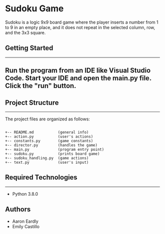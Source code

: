 # Sudoku Game

Sudoku is a logic 9x9 board game where the player inserts a number from 1 to 9 in an empty place, and it does not repeat in the selected column, row, and the 3x3 square.

## Getting Started

---

## Run the program from an IDE like Visual Studio Code. Start your IDE and open the main.py file. Click the "run" button.

## Project Structure

---

The project files are organized as follows:

```

+-- README.md           (general info)
+-- action.py           (user's actions)
+-- constants.py        (game constants)
+-- director.py         (handles the game)
+-- main.py             (program entry point)
+-- sudoku.py           (prints board game)
+-- sudoku_handling.py  (game actions)
+-- text.py             (user's input)

```

## Required Technologies

---

- Python 3.8.0

## Authors

- Aaron Eardly
- Emily Castillo
